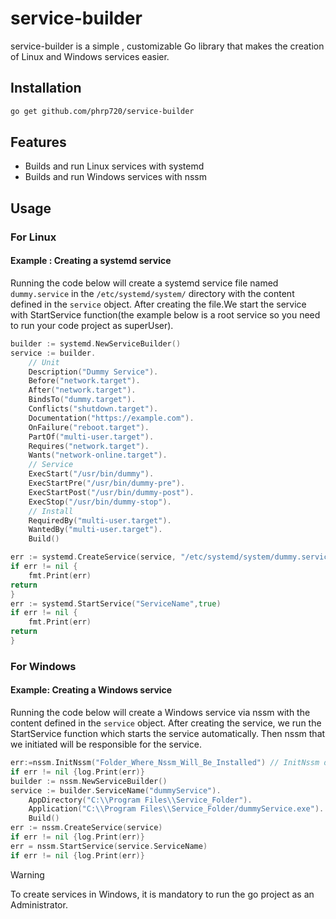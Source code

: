 # service-builder

service-builder is a simple , customizable   Go library that  makes the creation of Linux and Windows services easier.

## Installation

```bash
go get github.com/phrp720/service-builder
```
## Features
- Builds and run Linux services with systemd
- Builds and run Windows services with nssm

## Usage

### For Linux

#### Example : Creating a systemd service 
Running the code below will create a systemd service file named `dummy.service` in the `/etc/systemd/system/` directory with the content defined in the `service` object. After creating the file.We start the service with StartService function(the example below is a root service so you need to run your code project as superUser).

```go
builder := systemd.NewServiceBuilder()
service := builder.
	// Unit
	Description("Dummy Service").
	Before("network.target").
	After("network.target").
	BindsTo("dummy.target").
	Conflicts("shutdown.target").
	Documentation("https://example.com").
	OnFailure("reboot.target").
	PartOf("multi-user.target").
	Requires("network.target").
	Wants("network-online.target").
	// Service
	ExecStart("/usr/bin/dummy").
	ExecStartPre("/usr/bin/dummy-pre").
	ExecStartPost("/usr/bin/dummy-post").
	ExecStop("/usr/bin/dummy-stop").
	// Install
	RequiredBy("multi-user.target").
	WantedBy("multi-user.target").
	Build()

err := systemd.CreateService(service, "/etc/systemd/system/dummy.service",true)
if err != nil {
	fmt.Print(err)
return
}
err := systemd.StartService("ServiceName",true)
if err != nil {
	fmt.Print(err)
return
}
```

### For Windows

#### Example: Creating a Windows service
Running the code below will create a Windows service via nssm  with the content defined in the `service` object. After creating the service, we run the StartService function which starts the service automatically.
Then nssm that we initiated will be responsible for the service.

```go
err:=nssm.InitNssm("Folder_Where_Nssm_Will_Be_Installed") // InitNssm downloads nssm and extracts it  to the specified folder
if err != nil {log.Print(err)}
builder := nssm.NewServiceBuilder()
service := builder.ServiceName("dummyService").
	AppDirectory("C:\\Program Files\\Service_Folder").
	Application("C:\\Program Files\\Service_Folder/dummyService.exe").
	Build()
err := nssm.CreateService(service)
if err != nil {log.Print(err)}
err = nssm.StartService(service.ServiceName)
if err != nil {log.Print(err)}
```
> [!Warning]
>
> To create services in Windows, it is mandatory to  run the go project as an Administrator.

